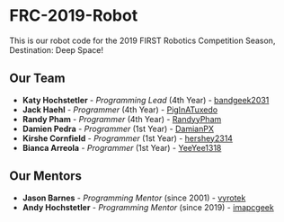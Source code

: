 # FRC-2019-Robot
This is our robot code for the 2019 FIRST Robotics Competition Season, Destination: Deep Space!
## Our Team
* **Katy Hochstetler** - *Programming Lead* (4th Year) - [bandgeek2031](https://github.com/bandgeek2031)
* **Jack Haehl** - *Programmer* (4th Year) - [PigInATuxedo](https://github.com/PigInATuxedo)
* **Randy Pham** - *Programmer* (4th Year) - [RandyyPham](https://github.com/RandyyPham)
* **Damien Pedra** - *Programmer* (1st Year) - [DamianPX](https://github.com/DamianPX)
* **Kirshe Cornfield** - *Programmer* (1st Year) - [hershey2314](https://github.com/hershey2314)
* **Bianca Arreola** - *Programmer* (1st Year) - [YeeYee1318](https://github.com/YeeYee1318)
## Our Mentors
* **Jason Barnes** - *Programming Mentor* (since 2001) - [vyrotek](https://github.com/vyrotek)
* **Andy Hochstetler** - *Programming Mentor* (since 2019) - [imapcgeek](https://github.com/imapcgeek)
